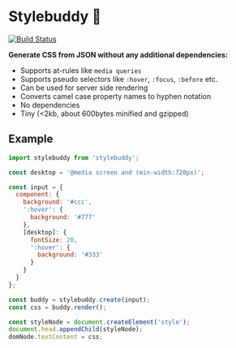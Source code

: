 # Stylebuddy 🐻

[![Build Status](https://travis-ci.org/davidspinat/stylebuddy.svg)](https://travis-ci.org/davidspinat/stylebuddy)

__Generate CSS from JSON without any additional dependencies:__

- Supports at-rules like `media queries`
- Supports pseudo selectors like `:hover`, `:focus`, `:before` etc.
- Can be used for server side rendering
- Converts camel case property names to hyphen notation
- No dependencies
- Tiny (<2kb, about 600bytes minified and gzipped)

## Example

```javascript
import stylebuddy from 'stylebuddy';

const desktop = '@media screen and (min-width:720px)';

const input = {
  component: {
    background: '#ccc',
    ':hover': {
      background: '#777'
    },
    [desktop]: {
      fontSize: 20,
      ':hover': {
        background: '#333'
      }
    }
  }
};

const buddy = stylebuddy.create(input);
const css = buddy.render();

const styleNode = document.createElement('style');
document.head.appendChild(styleNode);
domNode.textContent = css;
```
